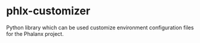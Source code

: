 # phlx-customizer
Python library which can be used customize environment configuration files for the Phalanx project.

